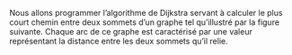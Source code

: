 Nous allons programmer l’algorithme de Dijkstra servant à calculer le plus court chemin entre deux sommets d’un graphe tel qu’illustré par la figure suivante. Chaque arc de ce graphe est caractérisé par une valeur représentant la distance entre les deux sommets qu’il relie.